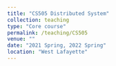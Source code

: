 ```yaml
---
title: "CS505 Distributed System"
collection: teaching
type: "Core course"
permalink: /teaching/CS505
venue: ""
date: "2021 Spring, 2022 Spring"
location: "West Lafayette"
---
```



